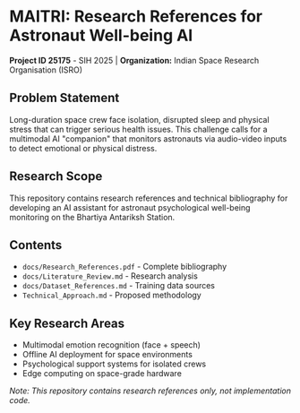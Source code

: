 # MAITRI: Research References for Astronaut Well-being AI

**Project ID 25175** - SIH 2025 | **Organization:** Indian Space Research Organisation (ISRO)

## Problem Statement
Long-duration space crew face isolation, disrupted sleep and physical stress that can trigger serious health issues. This challenge calls for a multimodal AI "companion" that monitors astronauts via audio-video inputs to detect emotional or physical distress.

## Research Scope
This repository contains research references and technical bibliography for developing an AI assistant for astronaut psychological well-being monitoring on the Bhartiya Antariksh Station.

## Contents
- `docs/Research_References.pdf` - Complete bibliography
- `docs/Literature_Review.md` - Research analysis  
- `docs/Dataset_References.md` - Training data sources
- `Technical_Approach.md` - Proposed methodology

## Key Research Areas
- Multimodal emotion recognition (face + speech)
- Offline AI deployment for space environments
- Psychological support systems for isolated crews
- Edge computing on space-grade hardware

*Note: This repository contains research references only, not implementation code.*
